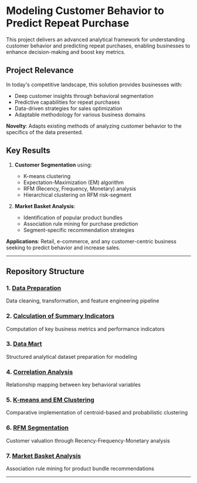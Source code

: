 # Modeling Customer Behavior to Predict Repeat Purchase

This project delivers an advanced analytical framework for understanding customer behavior and predicting repeat purchases, enabling businesses to enhance decision-making and boost key metrics.

## Project Relevance
In today's competitive landscape, this solution provides businesses with:
- Deep customer insights through behavioral segmentation
- Predictive capabilities for repeat purchases
- Data-driven strategies for sales optimization
- Adaptable methodology for various business domains

**Novelty**: Adapts existing methods of analyzing customer behavior to the specifics of the data presented.

## Key Results
1. **Customer Segmentation** using:
   - K-means clustering
   - Expectation-Maximization (EM) algorithm
   - RFM (Recency, Frequency, Monetary) analysis
   - Hierarchical clustering on RFM risk-segment
   
2. **Market Basket Analysis**:
   - Identification of popular product bundles
   - Association rule mining for purchase prediction
   - Segment-specific recommendation strategies

**Applications**: Retail, e-commerce, and any customer-centric business seeking to predict behavior and increase sales.

---

## Repository Structure

### 1. [Data Preparation]
Data cleaning, transformation, and feature engineering pipeline

### 2. [Calculation of Summary Indicators]
Computation of key business metrics and performance indicators

### 3. [Data Mart]
Structured analytical dataset preparation for modeling

### 4. [Correlation Analysis]
Relationship mapping between key behavioral variables

### 5. [K-means and EM Clustering]
Comparative implementation of centroid-based and probabilistic clustering

### 6. [RFM Segmentation]
Customer valuation through Recency-Frequency-Monetary analysis

### 7. [Market Basket Analysis]
Association rule mining for product bundle recommendations

---

[Data Preparation]: https://github.com/yanantro/modelling-customer-behaviour-for-repeat-purchase-analysis/blob/main/Import%20and%20Data%20preparation.ipynb
[Calculation of Summary Indicators]: https://github.com/yanantro/modelling-customer-behaviour-for-repeat-purchase-analysis/blob/main/Calculation%20of%20summary%20indicators.ipynb
[Data Mart]: https://github.com/yanantro/modelling-customer-behaviour-for-repeat-purchase-analysis/blob/main/Data%20Mart.ipynb
[Correlation Analysis]: https://github.com/yanantro/modelling-customer-behaviour-for-repeat-purchase-analysis/blob/main/Correlation%20coefficients.ipynb
[K-means and EM Clustering]: https://github.com/yanantro/modelling-customer-behaviour-for-repeat-purchase-analysis/blob/main/K-means%20and%20EM.ipynb
[RFM Segmentation]: https://github.com/yanantro/modelling-customer-behaviour-for-repeat-purchase-analysis/blob/main/RFM.ipynb
[Market Basket Analysis]: https://github.com/yanantro/modelling-customer-behaviour-for-repeat-purchase-analysis/blob/main/MBA.ipynb

